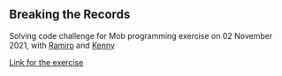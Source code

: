 ## Breaking the Records

Solving code challenge for Mob programming exercise on 02 November 2021, with [Ramiro](https://github.com/ramiaquista) and [Kenny](https://github.com/kensayo)

[Link for the exercise](https://www.hackerrank.com/challenges/breaking-best-and-worst-records/problem?isFullScreen=true)
